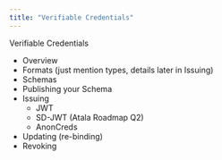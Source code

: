 ```yaml
---
title: "Verifiable Credentials"
---
```


Verifiable Credentials

- Overview
- Formats (just mention types, details later in Issuing)
- Schemas
- Publishing your Schema
- Issuing
    - JWT
    - SD-JWT (Atala Roadmap Q2)
    - AnonCreds
- Updating (re-binding)
- Revoking
